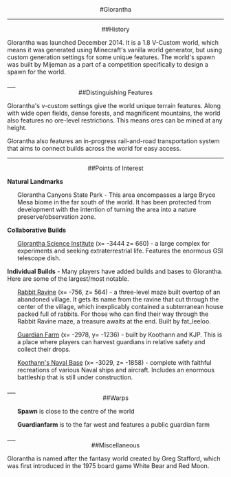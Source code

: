 ---
---
<div style="text-align: center;" markdown="1">
#Glorantha
</div>

___

<div style="text-align: center;" markdown="1">
##History
</div>
<p>Glorantha was launched December 2014. It is a 1.8 V-Custom world, which means it was generated using Minecraft's vanilla world generator, but using custom generation settings for some unique features. The world's spawn was built by Mijeman as a part of a competition specifically to design a spawn for the world.</p>
___

<div style="text-align: center;" markdown="1">
##Distinguishing Features
</div>
<p>Glorantha's v-custom settings give the world unique terrain features. Along with wide open fields, dense forests, and magnificent mountains, the world also features no ore-level restrictions. This means ores can be mined at any height.</p>
<p>Glorantha also features an in-progress rail-and-road transportation system that aims to connect builds across the world for easy access. </p>

___

<div style="text-align: center;" markdown="1">
##Points of Interest
</div>
<p><b>Natural Landmarks</b></p>
<ul>Glorantha Canyons State Park - This area encompasses a large Bryce Mesa biome in the far south of the world. It has been protected from development with the intention of turning the area into a nature preserve/observation zone.</ul>
<p><b>Collaborative Builds</b></p>
<ul><a href="http://damnation.eu/dynmap/?worldname=glorantha&mapname=surface&zoom=4&x=-3501&y=64&z=533">Glorantha Science Institute</a> (x= -3444 z= 660) - a large complex for experiments and seeking extraterrestrial life. Features the enormous GSI telescope dish.</ul>
<p><b>Individual Builds</b> - Many players have added builds and bases to Glorantha. Here are some of the largest/most notable.</p>
<ul><a href="http://damnation.eu/dynmap/?worldname=glorantha&mapname=surface&zoom=5&x=-760&y=64&z=557">Rabbit Ravine</a> (x= -756, z= 564) - a three-level maze built overtop of an abandoned village. It gets its name from the ravine that cut through the center of the village, which inexplicably contained a subterranean house packed full of rabbits. For those who can find their way through the Rabbit Ravine maze, a treasure awaits at the end. Built by fat_leeloo.</ul>
<ul><a href="http://damnation.eu/dynmap/?worldname=glorantha&mapname=surface&zoom=6&x=-2963&y=64&z=-1224">Guardian Farm</a> (x= -2978, y= -1236) - built by Koothann and KJP. This is a place where players can harvest guardians in relative safety and collect their drops. </ul>
<ul><a href="http://damnation.eu/dynmap/?worldname=glorantha&mapname=surface&zoom=4&x=-3054&y=64&z=-1785">Koothann's Naval Base</a> (x= -3029, z= -1858) - complete with faithful recreations of various Naval ships and aircraft. Includes an enormous battleship that is still under construction.</ul>
___

<div style="text-align: center;" markdown="1">
##Warps
</div>
<ul><b>Spawn</b> is close to the centre of the world</ul>
<ul><b>Guardianfarm</b> is to the far west and features a public guardian farm</ul>
___

<div style="text-align: center;" markdown="1">
##Miscellaneous
</div>
<p>Glorantha is named after the fantasy world created by Greg Stafford, which was first introduced in the 1975 board game White Bear and Red Moon.</p>
